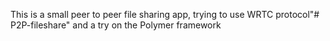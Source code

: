 This is a small peer to peer file sharing app, trying to use WRTC protocol"# P2P-fileshare" and a try on the Polymer framework
